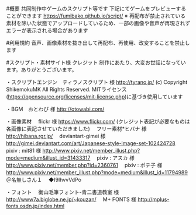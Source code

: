 #概要
共同制作中ゲームのスクリプト等です
下記にてゲームをプレビューすることができます
https://fumibako.github.io/script/
※ 再配布が禁止されている素材を除いた状態でアップロードしているため、一部の画像や音声が再現されずエラーが表示される場合があります

#利用規約
音声、画像素材を抜き出して再配布、再使用、改変することを禁止します

#スクリプト・素材サイト様 クレジット
制作にあたり、大変お世話になっています。ありがとうございます。

・スクリプトエンジン　ティラノスクリプト 様 http://tyrano.jp/ (c) Copyright ShikemokuMK All Rights Reserved.
 MITライセンス(https://opensource.org/licenses/mit-license.php)に基づき使用しています

・BGM　おとわび 様 http://otowabi.com/

・画像素材
　flickr 様 https://www.flickr.com/ (クレジット表記が必要なものは各画像に表記させていただきました)
　フリー素材*ヒバナ 様 http://hibana.rgr.jp/
　deviantart-gimei 様 http://gimei.deviantart.com/art/Japanese-style-image-set-102424728
　pixiv : mit81 様 http://www.pixiv.net/member_illust.php?mode=medium&illust_id=31433317
　pixiv : アスカ 様 http://www.pixiv.net/member.php?id=2360761
　pixiv : ポテ子 様 http://www.pixiv.net/member_illust.php?mode=medium&illust_id=11794989
　＠名無しさん１
　◆I9IhvvVdPo

・フォント
　衡山毛筆フォント-青二書道教室 様 http://www7a.biglobe.ne.jp/~kouzan/
　M+ FONTS 様 http://mplus-fonts.osdn.jp/index.html

